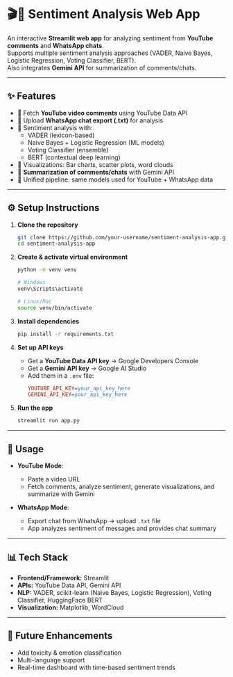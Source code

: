 # 🎬💬 Sentiment Analysis Web App

An interactive **Streamlit web app** for analyzing sentiment from **YouTube comments** and **WhatsApp chats**.  
Supports multiple sentiment analysis approaches (VADER, Naive Bayes, Logistic Regression, Voting Classifier, BERT).  
Also integrates **Gemini API** for summarization of comments/chats.

---

## ✨ Features
- 🔹 Fetch **YouTube video comments** using YouTube Data API
- 🔹 Upload **WhatsApp chat export (.txt)** for analysis
- 🔹 Sentiment analysis with:
  - VADER (lexicon-based)
  - Naive Bayes + Logistic Regression (ML models)
  - Voting Classifier (ensemble)
  - BERT (contextual deep learning)
- 🔹 Visualizations: Bar charts, scatter plots, word clouds
- 🔹 **Summarization of comments/chats** with Gemini API
- 🔹 Unified pipeline: same models used for YouTube + WhatsApp data

---

## ⚙️ Setup Instructions

1. **Clone the repository**
   ```bash
   git clone https://github.com/your-username/sentiment-analysis-app.git
   cd sentiment-analysis-app
   ```

2. **Create & activate virtual environment**
   ```bash
   python -m venv venv

   # Windows
   venv\Scripts\activate

   # Linux/Mac
   source venv/bin/activate
   ```

3. **Install dependencies**
   ```bash
   pip install -r requirements.txt
   ```

4. **Set up API keys**
   - Get a **YouTube Data API key** → Google Developers Console
   - Get a **Gemini API key** → Google AI Studio
   - Add them in a `.env` file:
     ```ini
     YOUTUBE_API_KEY=your_api_key_here
     GEMINI_API_KEY=your_api_key_here
     ```

5. **Run the app**
   ```bash
   streamlit run app.py
   ```

---

## 🎯 Usage

- **YouTube Mode**:
  - Paste a video URL
  - Fetch comments, analyze sentiment, generate visualizations, and summarize with Gemini

- **WhatsApp Mode**:
  - Export chat from WhatsApp → upload `.txt` file
  - App analyzes sentiment of messages and provides chat summary

---

## 📊 Tech Stack
- **Frontend/Framework:** Streamlit
- **APIs:** YouTube Data API, Gemini API
- **NLP:** VADER, scikit-learn (Naive Bayes, Logistic Regression), Voting Classifier, HuggingFace BERT
- **Visualization:** Matplotlib, WordCloud

---

## 🚀 Future Enhancements
- Add toxicity & emotion classification
- Multi-language support
- Real-time dashboard with time-based sentiment trends
